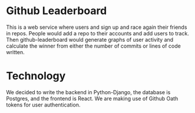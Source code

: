 # Github Leaderboard
This is a web service where users and sign up and race again their friends in repos. People would add a repo to their accounts and add users to track. Then github-leaderboard would generate graphs of user activity and calculate the winner from either the number of commits or lines of code written.

# Technology
We decided to write the backend in Python-Django, the database is Postgres, and the frontend is React. We are making use of Github Oath tokens for user authentication.
